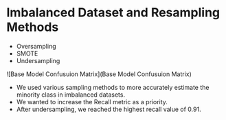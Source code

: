 # Imbalanced Dataset and Resampling Methods

* Oversampling
* SMOTE
* Undersampling

![Base Model Confusuion Matrix](Base Model Confusuion Matrix)

* We used various sampling methods to more accurately estimate the minority class in imbalanced datasets.
* We wanted to increase the Recall metric as a priority.
* After undersampling, we reached the highest recall value of 0.91.
